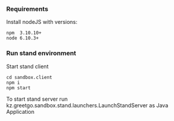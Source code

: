 
### Requirements

Install nodeJS with versions:

    npm  3.10.10+
    node 6.10.3+
  
### Run stand environment

Start stand client

    cd sandbox.client
    npm i
    npm start

To start stand server run kz.greetgo.sandbox.stand.launchers.LaunchStandServer as Java Application
